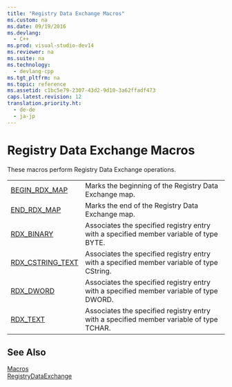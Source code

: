 ```yaml
---
title: "Registry Data Exchange Macros"
ms.custom: na
ms.date: 09/19/2016
ms.devlang: 
  - C++
ms.prod: visual-studio-dev14
ms.reviewer: na
ms.suite: na
ms.technology: 
  - devlang-cpp
ms.tgt_pltfrm: na
ms.topic: reference
ms.assetid: c1bc5e79-2307-43d2-9d10-3a62ffadf473
caps.latest.revision: 12
translation.priority.ht: 
  - de-de
  - ja-jp
---
```

# Registry Data Exchange Macros
These macros perform Registry Data Exchange operations.  
  
|||  
|-|-|  
|[BEGIN_RDX_MAP](../vs140/BEGIN_RDX_MAP.md)|Marks the beginning of the Registry Data Exchange map.|  
|[END_RDX_MAP](../vs140/END_RDX_MAP.md)|Marks the end of the Registry Data Exchange map.|  
|[RDX_BINARY](../vs140/RDX_BINARY.md)|Associates the specified registry entry with a specified member variable of type BYTE.|  
|[RDX_CSTRING_TEXT](../vs140/RDX_CSTRING_TEXT.md)|Associates the specified registry entry with a specified member variable of type CString.|  
|[RDX_DWORD](../vs140/RDX_DWORD.md)|Associates the specified registry entry with a specified member variable of type DWORD.|  
|[RDX_TEXT](../vs140/RDX_TEXT.md)|Associates the specified registry entry with a specified member variable of type TCHAR.|  
  
## See Also  
 [Macros](../vs140/ATL-Macros.md)   
 [RegistryDataExchange](../vs140/RegistryDataExchange.md)